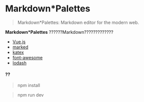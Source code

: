 # Markdown*Palettes

> Markdown*Palettes: Markdown editor for the modern web.

**Markdown*Palettes** ??????Markdown?????????????

- [Vue.js](https://github.com/vuejs/vue)
- [marked](https://github.com/chjj/marked)
- [katex](https://github.com/Khan/KaTeX)
- [font-awesome](https://github.com/FortAwesome/Font-Awesome)
- [lodash](https://github.com/lodash/lodash)

#### ??
> npm install

> npm run dev